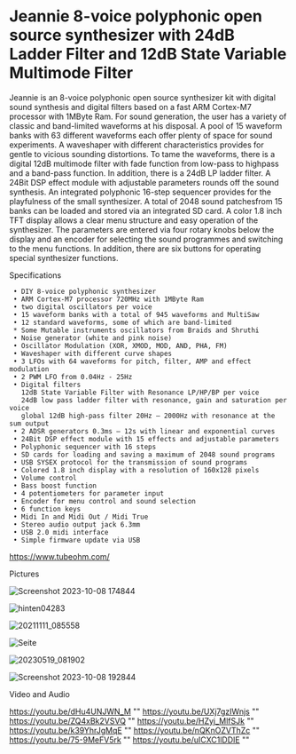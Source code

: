 # Jeannie 8-voice polyphonic open source synthesizer with 24dB Ladder Filter and 12dB State Variable Multimode Filter

Jeannie is an 8-voice polyphonic open source synthesizer kit with digital sound synthesis and digital
filters based on a fast ARM Cortex-M7 processor with 1MByte Ram. For sound generation, the user has
a variety of classic and band-limited waveforms at his disposal. A pool of 15 waveform banks with 63
different waveforms each offer plenty of space for sound experiments. A waveshaper with different
characteristics provides for gentle to vicious sounding distortions.
To tame the waveforms, there is a digital 12dB multimode filter with fade function from low-pass to highpass
and a band-pass function. In addition, there is a 24dB LP ladder filter. A 24Bit DSP effect module with adjustable parameters rounds off the
sound synthesis. An integrated polyphonic 16-step sequencer provides for the playfulness of the small
synthesizer.
A total of 2048 sound patchesfrom 15 banks can be loaded and stored via an integrated SD card. A
color 1.8 inch TFT display allows a clear menu structure and easy operation of the synthesizer. The
parameters are entered via four rotary knobs below the display and an encoder for selecting the sound
programmes and switching to the menu functions. In addition, there are six buttons for operating special
synthesizer functions.

Specifications

     • DIY 8-voice polyphonic synthesizer
     • ARM Cortex-M7 processor 720MHz with 1MByte Ram
     • two digital oscillators per voice
     • 15 waveform banks with a total of 945 waveforms and MultiSaw
     • 12 standard waveforms, some of which are band-limited
     * Some Mutable instruments oscillators from Braids and Shruthi
     • Noise generator (white and pink noise)
     • Oscillator Modulation (XOR, XMOD, MOD, AND, PHA, FM)
     • Waveshaper with different curve shapes
     • 3 LFOs with 64 waveforms for pitch, filter, AMP and effect modulation
     • 2 PWM LFO from 0.04Hz - 25Hz
     • Digital filters
       12dB State Variable Filter with Resonance LP/HP/BP per voice
       24dB low pass ladder filter with resonance, gain and saturation per voice
       global 12dB high-pass filter 20Hz – 2000Hz with resonance at the sum output
     • 2 ADSR generators 0.3ms – 12s with linear and exponential curves
     • 24Bit DSP effect module with 15 effects and adjustable parameters
     • Polyphonic sequencer with 16 steps
     • SD cards for loading and saving a maximum of 2048 sound programs
     • USB SYSEX protocol for the transmission of sound programs
     • Colored 1.8 inch display with a resolution of 160x128 pixels
     • Volume control
     • Bass boost function
     • 4 potentiometers for parameter input
     • Encoder for menu control and sound selection
     • 6 function keys
     • Midi In and Midi Out / Midi True
     • Stereo audio output jack 6.3mm
     • USB 2.0 midi interface
     • Simple firmware update via USB
     

https://www.tubeohm.com/

Pictures

![Screenshot 2023-10-08 174844](https://github.com/rolfdegen/Jeannie-Open-source-Synthesizer/assets/16689445/f51c62de-ff66-450e-b892-3052402c9139)

![hinten04283](https://github.com/rolfdegen/Jeannie-Open-source-Synthesizer/assets/16689445/a46b4db3-212a-4baa-bd91-be278c90c8f0)

![20211111_085558](https://github.com/rolfdegen/Jeannie-Open-source-Synthesizer/assets/16689445/2396a274-2f4c-4c56-a4c6-1174e4c848d1)

![Seite](https://github.com/rolfdegen/Jeannie-Open-source-Synthesizer/assets/16689445/3b64f99f-8dd1-41cb-93d6-d4b6907a5fe9)

![20230519_081902](https://github.com/rolfdegen/Jeannie-Open-source-Synthesizer/assets/16689445/65f39ec2-23c6-429a-9a14-6d3e71d9193c)

![Screenshot 2023-10-08 192844](https://github.com/rolfdegen/Jeannie-Open-source-Synthesizer/assets/16689445/82113774-1c11-4d4e-b995-6286131a5f38)


Video and Audio

https://youtu.be/dHu4UNJWN_M ""
https://youtu.be/UXj7gzIWnjs ""
https://youtu.be/ZQ4xBk2VSVQ ""
https://youtu.be/HZyj_MlfSJk ""
https://youtu.be/k39YhrJgMqE ""
https://youtu.be/nQKnOZVThZc ""
https://youtu.be/75-9MeFV5rk ""
https://youtu.be/uICXC1lDDIE ""











